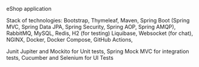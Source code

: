 eShop application

Stack of technologies:
Bootstrap,
Thymeleaf,
Maven,
Spring Boot (Spring MVC, Spring Data JPA, Spring Security, Spring AOP, Spring AMQP),
RabbitMQ,
MySQL, Redis, H2 (for testing)
Liquibase,
Websocket (for chat),
NGINX,
Docker,
Docker Compose,
GitHub Actions,

Junit Jupiter and Mockito for Unit tests,
Spring Mock MVC for integration tests,
Cucumber and Selenium for UI Tests


